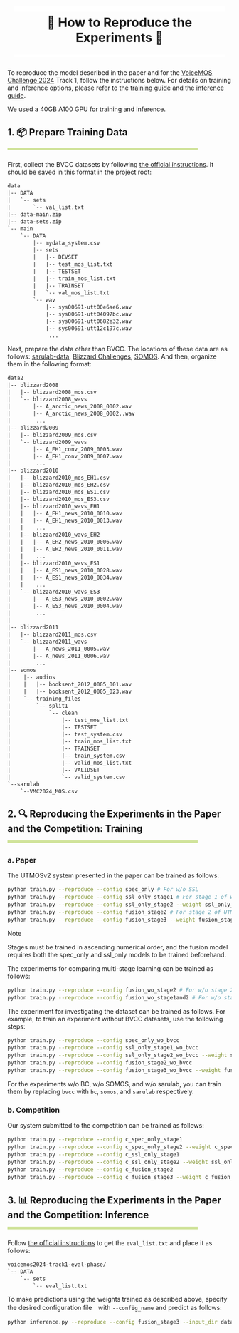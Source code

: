 <h1 align="center">
  <a href="https://github.com/sarulab-speech/UTMOSv2/blob/main/docs/reproduction.md">
    <img width="94%" height="14px" src="image/titleLine4t.svg">
  </a>
  <div>🧬 How to Reproduce the Experiments 🧬<div>
  <a href="https://github.com/sarulab-speech/UTMOSv2/blob/main/docs/reproduction.md">
    <img width="94%" height="6px" src="image/titleLine4b.svg">
  </a>
</h1>

To reproduce the model described in the paper and for the [VoiceMOS Challenge 2024](https://sites.google.com/view/voicemos-challenge/past-challenges/voicemos-challenge-2024) Track 1, follow the instructions below.
For details on training and inference options, please refer to the [training guide](training.md) and the [inference guide](inference.md).

We used a 40GB A100 GPU for training and inference.

<h2 align="left">
  <div>1. 📦 Prepare Training Data</div>
  <a href="https://github.com/sarulab-speech/UTMOSv2/blob/main/docs/reproduction.md#--1--prepare-training-data--------">
    <img width="85%" height="6px" src="image/line4.svg">
  </a>
</h2>

First, collect the BVCC datasets by following [the official instructions](https://www.codabench.org/competitions/2650/). It should be saved in this format in the project root:

```text
data
|-- DATA
|   `-- sets
|       `-- val_list.txt
|-- data-main.zip
|-- data-sets.zip
`-- main
    `-- DATA
        |-- mydata_system.csv
        |-- sets
        |   |-- DEVSET
        |   |-- test_mos_list.txt
        |   |-- TESTSET
        |   |-- train_mos_list.txt
        |   |-- TRAINSET
        |   `-- val_mos_list.txt
        `-- wav
            |-- sys00691-utt00e6ae6.wav
            |-- sys00691-utt04097bc.wav
            |-- sys00691-utt0682e32.wav
            |-- sys00691-utt12c197c.wav
             ...
```

Next, prepare the data other than BVCC. The locations of these data are as follows: [sarulab-data](https://github.com/sarulab-speech/VMC2024-sarulab-data), [Blizzard Challenges](https://www.cstr.ed.ac.uk/projects/blizzard/data.html), [SOMOS](https://innoetics.github.io/publications/somos-dataset/index.html). And then, organize them in the following format:

```text
data2
|-- blizzard2008
|   |-- blizzard2008_mos.csv
|   `-- blizzard2008_wavs
|       |-- A_arctic_news_2008_0002.wav
|       |-- A_arctic_news_2008_0002..wav
|        ...
|-- blizzard2009
|   |-- blizzard2009_mos.csv
|   `-- blizzard2009_wavs
|       |-- A_EH1_conv_2009_0003.wav
|       |-- A_EH1_conv_2009_0007.wav
|        ...
|-- blizzard2010
|   |-- blizzard2010_mos_EH1.csv
|   |-- blizzard2010_mos_EH2.csv
|   |-- blizzard2010_mos_ES1.csv
|   |-- blizzard2010_mos_ES3.csv
|   |-- blizzard2010_wavs_EH1
|   |   |-- A_EH1_news_2010_0010.wav
|   |   |-- A_EH1_news_2010_0013.wav
|   |    ...
|   |-- blizzard2010_wavs_EH2
|   |   |-- A_EH2_news_2010_0006.wav
|   |   |-- A_EH2_news_2010_0011.wav
|   |    ...
|   |-- blizzard2010_wavs_ES1
|   |   |-- A_ES1_news_2010_0028.wav
|   |   |-- A_ES1_news_2010_0034.wav
|   |    ...
|   `-- blizzard2010_wavs_ES3
|       |-- A_ES3_news_2010_0002.wav
|       |-- A_ES3_news_2010_0004.wav
|        ...
| 
|-- blizzard2011
|   |-- blizzard2011_mos.csv
|   `-- blizzard2011_wavs
|       |-- A_news_2011_0005.wav
|       |-- A_news_2011_0006.wav
|        ...
|-- somos
|    |-- audios
|    |   |-- booksent_2012_0005_001.wav
|    |   |-- booksent_2012_0005_023.wav
|    `-- training_files
|        `-- split1
|            `-- clean
|                |-- test_mos_list.txt
|                |-- TESTSET
|                |-- test_system.csv
|                |-- train_mos_list.txt
|                |-- TRAINSET
|                |-- train_system.csv
|                |-- valid_mos_list.txt
|                |-- VALIDSET
|                `-- valid_system.csv
`--sarulab
    `--VMC2024_MOS.csv
```

<h2 align="left">
  <div>2. 🔍 Reproducing the Experiments in the Paper and the Competition: Training</div>
  <a href="https://github.com/sarulab-speech/UTMOSv2/blob/main/docs/reproduction.md#--2--reproducing-the-experiments-in-the-paper-and-the-competition-training--------">
    <img width="85%" height="6px" src="image/line4.svg">
  </a>
</h2>

### a. Paper

The UTMOSv2 system presented in the paper can be trained as follows:

```bash
python train.py --reproduce --config spec_only # For w/o SSL
python train.py --reproduce --config ssl_only_stage1 # For stage 1 of w/o spec.
python train.py --reproduce --config ssl_only_stage2 --weight ssl_only_stage1 # For stage 2 of w/o spec.
python train.py --reproduce --config fusion_stage2 # For stage 2 of UTMOSv2
python train.py --reproduce --config fusion_stage3 --weight fusion_stage2 # For stage 3 of UTMOSv2
```

> [!NOTE]
> Stages must be trained in ascending numerical order, and the fusion model requires both the spec_only and ssl_only models to be trained beforehand.

The experiments for comparing multi-stage learning can be trained as follows:

```bash
python train.py --reproduce --config fusion_wo_stage2 # For w/o stage 2
python train.py --reproduce --config fusion_wo_stage1and2 # For w/o stage 1 & 2
```

The experiment for investigating the dataset can be trained as follows. For example, to train an experiment without BVCC datasets, use the following steps:

```bash
python train.py --reproduce --config spec_only_wo_bvcc
python train.py --reproduce --config ssl_only_stage1_wo_bvcc
python train.py --reproduce --config ssl_only_stage2_wo_bvcc --weight ssl_only_stage1_wo_bvcc
python train.py --reproduce --config fusion_stage2_wo_bvcc
python train.py --reproduce --config fusion_stage3_wo_bvcc --weight fusion_stage2_wo_bvcc
```

For the experiments w/o BC, w/o SOMOS, and w/o sarulab, you can train them by replacing `bvcc` with `bc`, `somos`, and `sarulab` respectively.

### b. Competition

Our system submitted to the competition can be trained as follows:

```bash
python train.py --reproduce --config c_spec_only_stage1
python train.py --reproduce --config c_spec_only_stage2 --weight c_spec_only_stage1
python train.py --reproduce --config c_ssl_only_stage1
python train.py --reproduce --config c_ssl_only_stage2 --weight ssl_only_stage1
python train.py --reproduce --config c_fusion_stage2
python train.py --reproduce --config c_fusion_stage3 --weight c_fusion_stage2
```

<h2 align="left">
  <div>3. 📊 Reproducing the Experiments in the Paper and the Competition: Inference</div>
  <a href="https://github.com/sarulab-speech/UTMOSv2/blob/main/docs/reproduction.md#--3--reproducing-the-experiments-in-the-paper-and-the-competition-inference--------">
    <img width="85%" height="6px" src="image/line4.svg">
  </a>
</h2>

Follow [the official instructions](https://www.codabench.org/competitions/2650/) to get the `eval_list.txt` and place it as follows:

```text
voicemos2024-track1-eval-phase/
`-- DATA
    `-- sets
        `-- eval_list.txt
```

To make predictions using the weights trained as described above, specify the desired configuration file　with `--config_name` and predict as follows:

```bash
python inference.py --reproduce --config fusion_stage3 --input_dir data/main/DATA --val_list_path voicemos2024-track1-eval-phase/DATA/sets/eval_list.txt --fold -1 --num_repetitions 5
```
